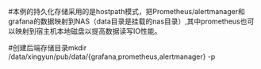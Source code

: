 #本例的持久化存储采用的是hostpath模式，把Prometheus/alertmanager和grafana的数据映射到NAS（data目录是挂载的nas目录）,其中prometheus也可以映射到宿主机本地磁盘以提高数据读写IO性能。


#创建后端存储目录mkdir /data/xingyun/pub/data/{grafana,prometheus,alertmanager} -p
